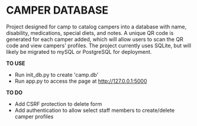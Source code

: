 # CAMPER DATABASE

Project designed for camp to catalog campers into a database with name, disability, medications, special diets, and notes. A unique QR code is generated for each camper added, which will allow users to scan the QR code and view campers' profiles. The project currently uses SQLite, but will likely be migrated to mySQL or PostgreSQL for deployment.

**TO USE**
- Run init_db.py to create 'camp.db'
- Run app.py to access the page at http://127.0.0.1:5000


**TO DO**
- Add CSRF protection to delete form
- Add authentication to allow select staff members to create/delete camper profiles

